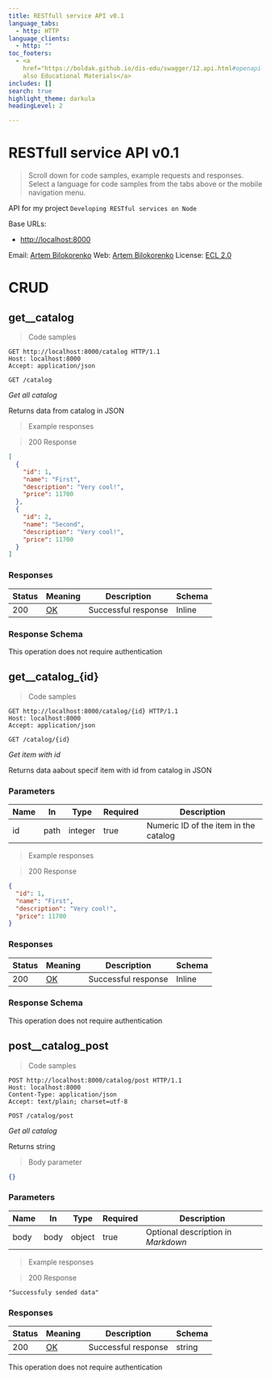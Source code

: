 ```yaml
---
title: RESTfull service API v0.1
language_tabs:
  - http: HTTP
language_clients:
  - http: ""
toc_footers:
  - <a
    href="https://boldak.github.io/dis-edu/swagger/12.api.html#openapi-swagger">See
    also Educational Materials</a>
includes: []
search: true
highlight_theme: darkula
headingLevel: 2

---
```


<!-- Generator: Widdershins v4.0.1 -->

<h1 id="restfull-service-api">RESTfull service API v0.1</h1>

> Scroll down for code samples, example requests and responses. Select a language for code samples from the tabs above or the mobile navigation menu.

API for my project `Developing RESTful services on Node` 

Base URLs:

* <a href="http://localhost:8000">http://localhost:8000</a>

Email: <a href="mailto:abilokorenko@gmail.com">Artem Bilokorenko</a> Web: <a href="https://gvbilokorenko.github.io/edu-dis-labs/">Artem Bilokorenko</a> 
License: <a href="https://gvbilokorenko.github.io/edu-dis-labs/license.html">ECL 2.0</a>

<h1 id="restfull-service-api-crud">CRUD</h1>

## get__catalog

> Code samples

```http
GET http://localhost:8000/catalog HTTP/1.1
Host: localhost:8000
Accept: application/json

```

`GET /catalog`

*Get all catalog*

Returns data from catalog in JSON

> Example responses

> 200 Response

```json
[
  {
    "id": 1,
    "name": "First",
    "description": "Very cool!",
    "price": 11700
  },
  {
    "id": 2,
    "name": "Second",
    "description": "Very cool!",
    "price": 11700
  }
]
```

<h3 id="get__catalog-responses">Responses</h3>

|Status|Meaning|Description|Schema|
|---|---|---|---|
|200|[OK](https://tools.ietf.org/html/rfc7231#section-6.3.1)|Successful response|Inline|

<h3 id="get__catalog-responseschema">Response Schema</h3>

<aside class="success">
This operation does not require authentication
</aside>

## get__catalog_{id}

> Code samples

```http
GET http://localhost:8000/catalog/{id} HTTP/1.1
Host: localhost:8000
Accept: application/json

```

`GET /catalog/{id}`

*Get item with id*

Returns data aabout specif item with id from catalog in JSON

<h3 id="get__catalog_{id}-parameters">Parameters</h3>

|Name|In|Type|Required|Description|
|---|---|---|---|---|
|id|path|integer|true|Numeric ID of the item in the catalog|

> Example responses

> 200 Response

```json
{
  "id": 1,
  "name": "First",
  "description": "Very cool!",
  "price": 11700
}
```

<h3 id="get__catalog_{id}-responses">Responses</h3>

|Status|Meaning|Description|Schema|
|---|---|---|---|
|200|[OK](https://tools.ietf.org/html/rfc7231#section-6.3.1)|Successful response|Inline|

<h3 id="get__catalog_{id}-responseschema">Response Schema</h3>

<aside class="success">
This operation does not require authentication
</aside>

## post__catalog_post

> Code samples

```http
POST http://localhost:8000/catalog/post HTTP/1.1
Host: localhost:8000
Content-Type: application/json
Accept: text/plain; charset=utf-8

```

`POST /catalog/post`

*Get all catalog*

Returns string

> Body parameter

```json
{}
```

<h3 id="post__catalog_post-parameters">Parameters</h3>

|Name|In|Type|Required|Description|
|---|---|---|---|---|
|body|body|object|true|Optional description in *Markdown*|

> Example responses

> 200 Response

```
"Successfuly sended data"
```

<h3 id="post__catalog_post-responses">Responses</h3>

|Status|Meaning|Description|Schema|
|---|---|---|---|
|200|[OK](https://tools.ietf.org/html/rfc7231#section-6.3.1)|Successful response|string|

<aside class="success">
This operation does not require authentication
</aside>

